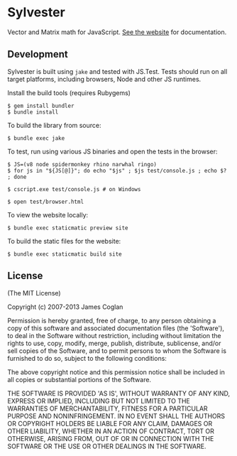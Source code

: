 # Sylvester

Vector and Matrix math for JavaScript. [See the website](http://sylvester.jcoglan.com)
for documentation.


## Development

Sylvester is built using `jake` and tested with JS.Test. Tests should run on all
target platforms, including browsers, Node and other JS runtimes.

Install the build tools (requires Rubygems)

    $ gem install bundler
    $ bundle install

To build the library from source:

    $ bundle exec jake

To test, run using various JS binaries and open the tests in the browser:

    $ JS=(v8 node spidermonkey rhino narwhal ringo)
    $ for js in "${JS[@]}"; do echo "$js" ; $js test/console.js ; echo $? ; done

    $ cscript.exe test/console.js # on Windows

    $ open test/browser.html

To view the website locally:

    $ bundle exec staticmatic preview site

To build the static files for the website:

    $ bundle exec staticmatic build site


## License

(The MIT License)

Copyright (c) 2007-2013 James Coglan

Permission is hereby granted, free of charge, to any person obtaining a copy of
this software and associated documentation files (the 'Software'), to deal in
the Software without restriction, including without limitation the rights to use,
copy, modify, merge, publish, distribute, sublicense, and/or sell copies of the
Software, and to permit persons to whom the Software is furnished to do so,
subject to the following conditions:

The above copyright notice and this permission notice shall be included in all
copies or substantial portions of the Software.

THE SOFTWARE IS PROVIDED 'AS IS', WITHOUT WARRANTY OF ANY KIND, EXPRESS OR
IMPLIED, INCLUDING BUT NOT LIMITED TO THE WARRANTIES OF MERCHANTABILITY, FITNESS
FOR A PARTICULAR PURPOSE AND NONINFRINGEMENT. IN NO EVENT SHALL THE AUTHORS OR
COPYRIGHT HOLDERS BE LIABLE FOR ANY CLAIM, DAMAGES OR OTHER LIABILITY, WHETHER
IN AN ACTION OF CONTRACT, TORT OR OTHERWISE, ARISING FROM, OUT OF OR IN
CONNECTION WITH THE SOFTWARE OR THE USE OR OTHER DEALINGS IN THE SOFTWARE.
